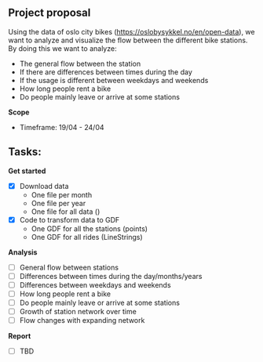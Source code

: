 ## Project proposal

Using the data of oslo city bikes (https://oslobysykkel.no/en/open-data), we want to analyze and visualize the flow between the different bike stations. By doing this we want to analyze:

- The general flow between the station
- If there are differences between times during the day
- If the usage is different between weekdays and weekends
- How long people rent a bike
- Do people mainly leave or arrive at some stations

**Scope**

- Timeframe: 19/04 - 24/04

## Tasks:

**Get started**

- [x] Download data
  - One file per month
  - One file per year
  - One file for all data ()
- [x] Code to transform data to GDF
  - One GDF for all the stations (points)
  - One GDF for all rides (LineStrings)

**Analysis**

- [ ] General flow between stations
- [ ] Differences between times during the day/months/years
- [ ] Differences between weekdays and weekends
- [ ] How long people rent a bike
- [ ] Do people mainly leave or arrive at some stations
- [ ] Growth of station network over time
- [ ] Flow changes with expanding network

**Report**

- [ ] TBD
